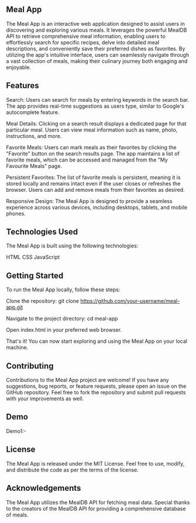## Meal App

The Meal App is an interactive web application designed to assist users in discovering and exploring various meals. It leverages the powerful MealDB API to retrieve comprehensive meal information, enabling users to effortlessly search for specific recipes, delve into detailed meal descriptions, and conveniently save their preferred dishes as favorites. By utilizing the app's intuitive interface, users can seamlessly navigate through a vast collection of meals, making their culinary journey both engaging and enjoyable.

## Features

Search: Users can search for meals by entering keywords in the search bar. The app provides real-time suggestions as users type, similar to Google's autocomplete feature.

Meal Details: Clicking on a search result displays a dedicated page for that particular meal. Users can view meal information such as name, photo, instructions, and more.

Favorite Meals: Users can mark meals as their favorites by clicking the "Favorite" button on the search results page. The app maintains a list of favorite meals, which can be accessed and managed from the "My Favourite Meals" page.

Persistent Favorites: The list of favorite meals is persistent, meaning it is stored locally and remains intact even if the user closes or refreshes the browser. Users can add and remove meals from their favorites as desired.

Responsive Design: The Meal App is designed to provide a seamless experience across various devices, including desktops, tablets, and mobile phones.

## Technologies Used

The Meal App is built using the following technologies:

HTML
CSS
JavaScript

## Getting Started

To run the Meal App locally, follow these steps:

Clone the repository: git clone https://github.com/your-username/meal-app.git

Navigate to the project directory: cd meal-app

Open index.html in your preferred web browser.

That's it! You can now start exploring and using the Meal App on your local machine.


## Contributing

Contributions to the Meal App project are welcome! If you have any suggestions, bug reports, or feature requests, please open an issue on the GitHub repository. Feel free to fork the repository and submit pull requests with your improvements as well.

## Demo

Demo1:-         

## License

The Meal App is released under the MIT License. Feel free to use, modify, and distribute the code as per the terms of the license.

## Acknowledgements

The Meal App utilizes the MealDB API for fetching meal data.
Special thanks to the creators of the MealDB API for providing a comprehensive database of meals.